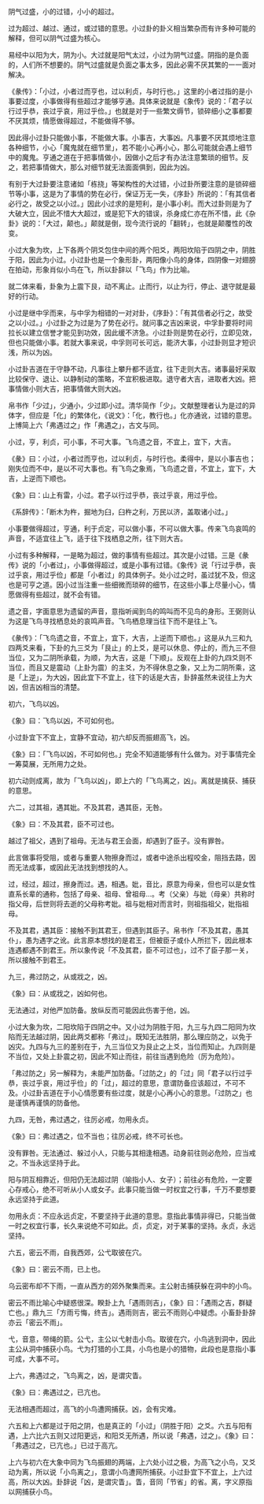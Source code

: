
阴气过盛，小的过错，小小的超过。

过为超过、越过、通过，或过错的意思。小过卦的卦义相当繁杂而有许多种可能的解释，但可以阴气过盛为核心。

易经中以阳为大，阴为小。大过就是阳气太过，小过为阴气过盛。阴指的是负面的，人们所不想要的。阴气过盛就是负面之事太多，因此必需不厌其繁的一一面对解决。

《彖传》：「小过，小者过而亨也，过以利贞，与时行也。」这里的小者过指的是小事要过度，小事做得有些超过才能够亨通。具体来说就是《象传》说的：「君子以行过乎恭，丧过乎哀，用过乎俭。」也就是对于一些繁文缛节，锁碎细小之事都要不厌其烦，情愿做得超过，不能做得不够。

因此得小过卦只能做小事，不能做大事。小事吉，大事凶。凡事要不厌其烦地注意各种细节，小心「魔鬼就在细节里」，若不能小心再小心，那么可能就会遇上细节中的魔鬼。亨通之道在于把事情做小，因做小之后才有办法注意繁琐的细节。反之，若把事情做大，那么对细节就无法面面俱到，因此为凶。

有别于大过卦要注意诸如「栋挠」等架构性的大过错，小过卦所要注意的是锁碎细节等小事，这是为了事情的势在必行，保证万无一失，《序卦》所说的：「有其信者必行之，故受之以小过。」因此小过求的是短利，是小事小利。而大过卦则是为了大破大立，因此不惜大大超过，或是犯下大的错误，杀身成仁亦在所不惜，此《杂卦》说的：「大过，颠也。」颠就是倒，现今流行说的「翻转」，也就是颠覆性的改变。

小过大象为坎，上下各两个阴爻包住中间的两个阳爻，两阳坎陷于四阴之中，阴胜于阳，因此为小过。小过卦也是一个象形卦，两阳像小鸟的身体，四阴像一对翅膀在拍动，形象肖似小鸟在飞，所以卦辞以「飞鸟」作为比喻。

就二体来看，卦象为上震下艮，动不离止。止而行，以止为行，停止、退守就是最好的行动。

小过是继中孚而来，与中孚为相错的一对对卦，《序卦》：「有其信者必行之，故受之以小过。」小过卦之为过是为了势在必行。就问事之吉凶来说，中孚卦要将时间拉长以建立信誉才能见到功效，因此缓不济急。小过卦则是势在必行，立即见效，但也只能做小事。若就大事来说，中孚则可长可远，能济大事，小过卦则显才短识浅，所以为凶。

小过卦吉道在于守静不动，凡事往上攀升都不适宜，往下走则大吉。诸事最好采取比较保守、退让、以静制动的策略，不宜积极进取。退守者大吉，进取者大凶。把事情做小则大吉，把事情做大则大凶。

帛书作「少过」，少通小，少过即小过。清华简作「少」。文献整理者认为是过的异体字，但应是「化」的繁体化，《说文》：「化，教行也。」化亦通讹，过错的意思。上博简上六「弗遇过之」作「弗遇之」，古文与同。

小过，亨，利贞，可小事，不可大事。飞鸟遗之音，不宜上，宜下，大吉。

《彖》曰：小过，小者过而亨也，过以利贞，与时行也。柔得中，是以小事吉也；刚失位而不中，是以不可大事也。有飞鸟之象焉，飞鸟遗之音，不宜上，宜下，大吉，上逆而下顺也。

《象》曰：山上有雷，小过。君子以行过乎恭，丧过乎哀，用过乎俭。

《系辞传》：「断木为杵，掘地为臼，臼杵之利，万民以济，盖取诸小过。」

小事要做得超过，亨通，利于贞定，可以做小事，不可以做大事。传来飞鸟哀鸣的声音，不适宜往上飞，适于往下找栖息之所，往下则大吉。

小过有多种解释，一是略为超过，做的事情有些超过。其次是小过错。三是《彖传》说的「小者过」，小事做得超过，或是小事有过错。《象传》说「行过乎恭，丧过乎哀，用过乎俭」都是「小者过」的具体例子。处小过之时，虽过犹不及，但这也是可亨之道。因小过当注重一些细微而琐碎的细节，在这些小事上尽量小心，情愿做得有些超过，就不会有错。

遗之音，字面意思为遗留的声音，意指听闻到鸟的鸣叫而不见鸟的身形。王弼则认为这是飞鸟寻找栖息处的哀鸣声音。飞鸟栖息理当往下而不是往上飞。

《彖传》：「飞鸟遗之音，不宜上，宜下，大吉，上逆而下顺也。」这是从九三和九四两爻来看，下卦的九三爻为「艮止」的上爻，是可以休息、停止的，而九三不但当位，又为二阴所承载，为顺，为大吉，这是「下顺」。反观在上卦的九四爻则不当位，而且又是震动（上卦为震）的主爻，为不得休息之象，又上为二阴所乘，这是「上逆」，为大凶，因此宜下不宜上，往下的话是大吉，卦辞虽然未说往上为大凶，但吉凶相当的清楚。

初六，飞鸟以凶。

《象》曰：飞鸟以凶，不可如何也。

小过卦宜下不宜上，宜静不宜动，初六却反而振翅高飞，凶。

《象》曰：「飞鸟以凶，不可如何也。」完全不知道能够有什么做为。对于事情完全一筹莫展，无所用力之处。

初六动则成离，故为「飞鸟以凶」，即上六的「飞鸟离之，凶」。离就是擒获、捕获的意思。

六二，过其祖，遇其妣。不及其君，遇其臣，无咎。

《象》曰：不及其君，臣不可过也。

越过了祖父，遇到了祖母。无法与君王会面，却遇到了臣子。没有罪咎。

此言做事将受阻，或者与重要人物擦身而过，或者中途杀出程咬金，阻挡去路，因而无法成事，或因此无法找到想找的人。

过，经过，超过，擦身而过。遇，相遇。妣，音比，原意为母亲，但也可以是女性直系长辈的通称，包括了母亲、祖母、曾祖母…。考（父亲）与妣（母亲）共称时指父母，后世则将去逝的父母称考妣。祖与妣相对而言时，则祖指祖父，妣指祖母。

不及其君，遇其臣：接触不到其君王，但遇到其臣子。帛书作「不及其君，愚其仆」，愚为遇字之讹。此言原本想找的是君王，但被臣子或仆人所拦下，因此根本连遇都遇不到君王。所以象传说「不及其君，臣不可过也」，过不了臣子那一关，所以接触不到君王。

九三，弗过防之，从或戕之，凶。

《象》曰：从或戕之，凶如何也。

无法通过，对他严加防备。放纵反而可能因此伤害于他，凶。

小过大象为坎，二阳坎陷于四阴之中。又小过为阴胜于阳，九三与九四二阳同为坎陷而无法越过阴，因此两爻都称「弗过」。既知无法胜阴，那么理应防之，以免于凶灾。九四与九三的差别在于，九三当位又为艮止之上爻，当位而知止。九四则是不当位，又处上卦震之初，因此不知止而往，前往当遇到危险（厉为危险）。

「弗过防之」另一解释为，未能严加防备。「过防之」的「过」同「君子以行过乎恭，丧过乎哀，用过乎俭」的「过」，超过的意思，意谓防备应该超过，不可不及。小过卦吉道在于小心情愿要有些过度，就是小心再小心的意思。「过防之」也是谨慎再谨慎的防备他。

九四，无咎，弗过遇之，往厉必戒，勿用永贞。

《象》曰：弗过遇之，位不当也；往厉必戒，终不可长也。

没有罪咎。无法通过、躲过小人，只能与其相逢相遇。动身前往则必危险，应当戒之。不当永远坚持于此。

阳与阴互相靠近，但阳仍无法超过阴（喻指小人、女子）；前往必有危险，一定要心存戒心，绝不可听从小人或女子。此事只能当做一时权宜之行事，千万不要想要永远坚持于此道。

勿用永贞：不应永远贞定，不要坚持于此道的意思。意指此事情非得已，只能当做一时之权宜行事，长久来说绝不可如此。贞，贞定，对于某事的坚持。永贞，永远坚持。

六五，密云不雨，自我西郊，公弋取彼在穴。

《象》曰：密云不雨，已上也。

乌云密布却不下雨，一直从西方的郊外聚集而来。主公射击捕获躲在洞中的小鸟。

密云不雨比喻心中疑惑很深。睽卦上九「遇雨则吉」，《象》曰：「遇雨之吉，群疑亡也。」鼎九三「方雨亏悔，终吉」。遇雨则吉，密云不雨则心中疑虑。小畜卦卦辞亦云「密云不雨」。

弋，音意，带绳的箭。公弋，主公以弋射击小鸟。取彼在穴，小鸟逃到洞中，因此主公从洞中捕获小鸟。弋为打猎的小工具，小鸟也是小的猎物，此段也是意指小事可成，大事不可。

上六，弗遇过之，飞鸟离之，凶，是谓灾眚。

《象》曰：弗遇过之，已亢也。

无法相遇而超过，高飞的小鸟遭网捕获。凶，会有灾难。

六五和上六都是过于阳之阴，也是真正的「小过」（阴胜于阳）之爻。六五与阳有遇，上六比六五则又过阳更远，和阳爻无所遇，所以说「弗遇，过之」。《象》曰：「弗遇过之，已亢也。」已过于高亢。

上六与初六在大象中同为飞鸟振翅的两端，上六处小过之极，为高飞之小鸟，又爻动为离，所以说「小鸟离之」，意谓小鸟遭网所捕获。小过卦宜下不宜上，上六过高，所以大凶。卦辞说「凶，是谓灾眚」。眚，音同「节省」的省。离，字义原指以网捕获小鸟。